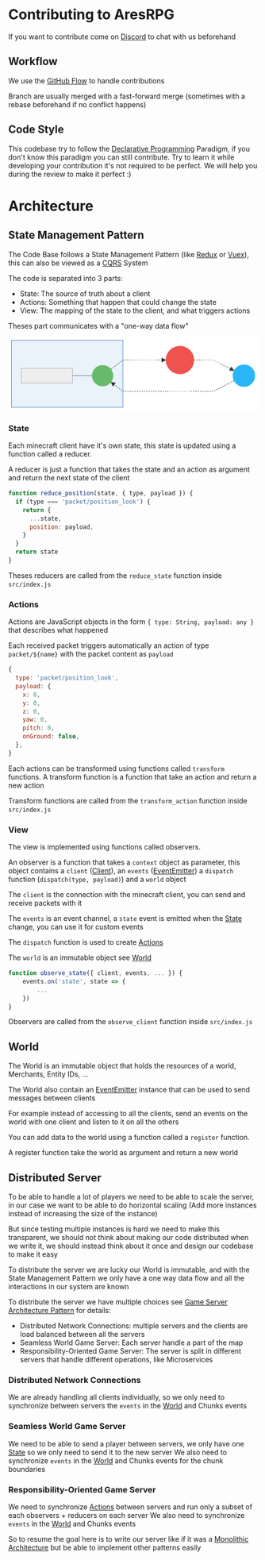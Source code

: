 # Contributing to AresRPG

If you want to contribute come on [Discord](https://discord.gg/gaqrFT5) to chat with us beforehand

## Workflow

We use the [GitHub Flow](https://guides.github.com/introduction/flow/) to handle contributions

Branch are usually merged with a fast-forward merge (sometimes with a rebase beforehand if no conflict happens)

## Code Style

This codebase try to follow the [Declarative Programming](https://en.wikipedia.org/wiki/Declarative_programming) Paradigm,
if you don't know this paradigm you can still contribute. Try to learn it while developing your contribution it's not required
to be perfect. We will help you during the review to make it perfect :)

# Architecture

## State Management Pattern

The Code Base follows a State Management Pattern (like [Redux](https://redux.js.org/introduction/core-concepts) or [Vuex](https://vuex.vuejs.org/#what-is-a-state-management-pattern)), this can also be viewed as a [CQRS](https://en.wikipedia.org/wiki/Command%E2%80%93query_separation#Command_query_responsibility_segregation) System

The code is separated into 3 parts:

- State: The source of truth about a client
- Actions: Something that happen that could change the state
- View: The mapping of the state to the client, and what triggers actions

Theses part communicates with a "one-way data flow"

![Flow](media/flow.svg)

### State

Each minecraft client have it's own state, this state is updated using a function called a reducer.

A reducer is just a function that takes the state and an action as argument and return the next state of the client

```js
function reduce_position(state, { type, payload }) {
  if (type === 'packet/position_look') {
    return {
      ...state,
      position: payload,
    }
  }
  return state
}
```

Theses reducers are called from the `reduce_state` function inside `src/index.js`

### Actions

Actions are JavaScript objects in the form `{ type: String, payload: any }` that describes what happened

Each received packet triggers automatically an action of type `packet/${name}` with the packet content
as `payload`

```js
{
  type: 'packet/position_look',
  payload: {
    x: 0,
    y: 0,
    z: 0,
    yaw: 0,
    pitch: 0,
    onGround: false,
  },
}
```

Each actions can be transformed using functions called `transform` functions. A transform function is a function that take
an action and return a new action

Transform functions are called from the `transform_action` function inside `src/index.js`

### View

The view is implemented using functions called observers.

An observer is a function that takes a `context` object as parameter, this object contains a `client` ([Client](https://github.com/PrismarineJS/node-minecraft-protocol/blob/master/docs/API.md#mcclientisserverversioncustompackets)), an `events` ([EventEmitter](https://nodejs.org/api/events.html#events_class_eventemitter)) a `dispatch` function (`dispatch(type, payload)`) and a `world` object

The `client` is the connection with the minecraft client, you can send and receive packets with it

The `events` is an event channel, a `state` event is emitted when the [State](#State) change, you can use it for custom events

The `dispatch` function is used to create [Actions](#Actions)

The `world` is an immutable object see [World](#World)

```js
function observe_state({ client, events, ... }) {
	events.on('state', state => {
		...
	})
}
```

Observers are called from the `observe_client` function inside `src/index.js`

## World

The World is an immutable object that holds the resources of a world, Merchants, Entity IDs, ...

The World also contain an [EventEmitter](https://nodejs.org/api/events.html#events_class_eventemitter) instance
that can be used to send messages between clients

For example instead of accessing to all the clients, send an events on the world with one client and
listen to it on all the others

You can add data to the world using a function called a `register` function.

A register function take the world as argument and return a new world

## Distributed Server

To be able to handle a lot of players we need to be able to scale the server, in our case we want to be able to do horizontal scaling (Add more instances instead of increasing the size of the instance)

But since testing multiple instances is hard we need to make this transparent, we should not think about making our code distributed when we write it, we should instead think about it once and design our codebase to make it easy

To distribute the server we are lucky our World is immutable, and with the State Management Pattern we only have a one way data flow and all the interactions in our system are known

To distribute the server we have multiple choices see [Game Server Architecture Pattern](https://gameserverarchitecture.com/game-server-architecture-patterns/) for details:

- Distributed Network Connections: multiple servers and the clients are load balanced between all the servers
- Seamless World Game Server: Each server handle a part of the map
- Responsibility-Oriented Game Server: The server is split in different servers that handle different operations, like Microservices

### Distributed Network Connections

We are already handling all clients individually, so we only need to synchronize between servers the `events` in the [World](#World) and Chunks events

### Seamless World Game Server

We need to be able to send a player between servers, we only have one [State](#State) so we only need to send it to the new server
We also need to synchronize `events` in the [World](#World) and Chunks events for the chunk boundaries

### Responsibility-Oriented Game Server

We need to synchronize [Actions](#Actions) between servers and run only a subset of each observers + reducers on each server
We also need to synchronize `events` in the [World](#World) and Chunks events

So to resume the goal here is to write our server like if it was a [Monolithic Architecture](https://gameserverarchitecture.com/2015/10/pattern-monolithic-architecture/) but be able to implement other patterns easily
